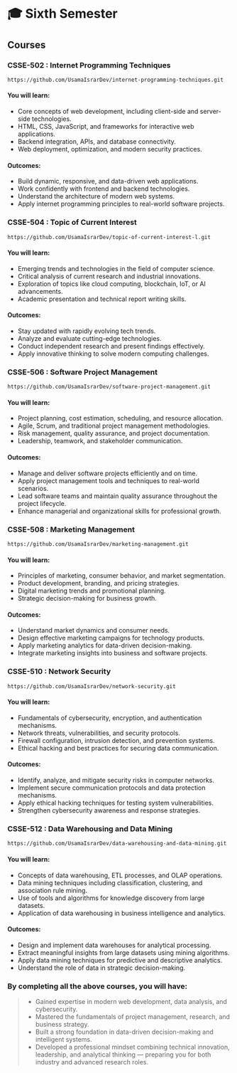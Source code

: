 # 🎓 Sixth Semester

## Courses

### CSSE-502 : Internet Programming Techniques

```
https://github.com/UsamaIsrarDev/internet-programming-techniques.git
```

#### You will learn:
- Core concepts of web development, including client-side and server-side technologies.
- HTML, CSS, JavaScript, and frameworks for interactive web applications.
- Backend integration, APIs, and database connectivity.
- Web deployment, optimization, and modern security practices.

#### Outcomes:
- Build dynamic, responsive, and data-driven web applications.
- Work confidently with frontend and backend technologies.
- Understand the architecture of modern web systems.
- Apply internet programming principles to real-world software projects.

### CSSE-504 : Topic of Current Interest

```
https://github.com/UsamaIsrarDev/topic-of-current-interest-l.git
```

#### You will learn:
- Emerging trends and technologies in the field of computer science.
- Critical analysis of current research and industrial innovations.
- Exploration of topics like cloud computing, blockchain, IoT, or AI advancements.
- Academic presentation and technical report writing skills.

#### Outcomes:
- Stay updated with rapidly evolving tech trends.
- Analyze and evaluate cutting-edge technologies.
- Conduct independent research and present findings effectively.
- Apply innovative thinking to solve modern computing challenges.

### CSSE-506 : Software Project Management

```
https://github.com/UsamaIsrarDev/software-project-management.git
```

#### You will learn:
- Project planning, cost estimation, scheduling, and resource allocation.
- Agile, Scrum, and traditional project management methodologies.
- Risk management, quality assurance, and project documentation.
- Leadership, teamwork, and stakeholder communication.

#### Outcomes:
- Manage and deliver software projects efficiently and on time.
- Apply project management tools and techniques to real-world scenarios.
- Lead software teams and maintain quality assurance throughout the project lifecycle.
- Enhance managerial and organizational skills for professional growth.

### CSSE-508 : Marketing Management

```
https://github.com/UsamaIsrarDev/marketing-management.git
```

#### You will learn:
- Principles of marketing, consumer behavior, and market segmentation.
- Product development, branding, and pricing strategies.
- Digital marketing trends and promotional planning.
- Strategic decision-making for business growth.

#### Outcomes:
- Understand market dynamics and consumer needs.
- Design effective marketing campaigns for technology products.
- Apply marketing analytics for data-driven decision-making.
- Integrate marketing insights into business and software projects.

### CSSE-510 : Network Security

```
https://github.com/UsamaIsrarDev/network-security.git
```

#### You will learn:
- Fundamentals of cybersecurity, encryption, and authentication mechanisms.
- Network threats, vulnerabilities, and security protocols.
- Firewall configuration, intrusion detection, and prevention systems.
- Ethical hacking and best practices for securing data communication.

#### Outcomes:
- Identify, analyze, and mitigate security risks in computer networks.
- Implement secure communication protocols and data protection mechanisms.
- Apply ethical hacking techniques for testing system vulnerabilities.
- Strengthen cybersecurity awareness and response strategies.

### CSSE-512 : Data Warehousing and Data Mining

```
https://github.com/UsamaIsrarDev/data-warehousing-and-data-mining.git
```

#### You will learn:
- Concepts of data warehousing, ETL processes, and OLAP operations.
- Data mining techniques including classification, clustering, and association rule mining.
- Use of tools and algorithms for knowledge discovery from large datasets.
- Application of data warehousing in business intelligence and analytics.

#### Outcomes:
- Design and implement data warehouses for analytical processing.
- Extract meaningful insights from large datasets using mining algorithms.
- Apply data mining techniques for predictive and descriptive analytics.
- Understand the role of data in strategic decision-making.

### By completing all the above courses, you will have:
> - Gained expertise in modern web development, data analysis, and cybersecurity.
> - Mastered the fundamentals of project management, research, and business strategy.
> - Built a strong foundation in data-driven decision-making and intelligent systems.
> - Developed a professional mindset combining technical innovation, leadership, and analytical thinking — preparing you for both industry and advanced research roles.
